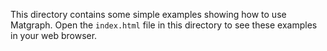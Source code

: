 This directory contains some simple examples showing how to use Matgraph. Open
the `index.html` file in this directory to see these examples in your web browser. 
